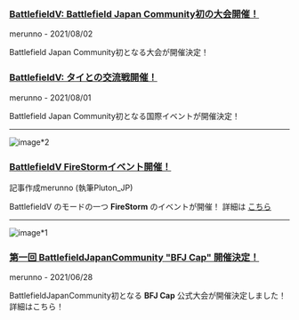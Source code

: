 ### [BattlefieldV: Battlefield Japan Community初の大会開催！](event/bfj-games/bfjgames-1.md)
merunno - 2021/08/02

Battlefield Japan Community初となる大会が開催決定！

### [BattlefieldV: タイとの交流戦開催！](event/other/Thailand-event.md)
merunno - 2021/08/01

Battlefield Japan Community初となる国際イベントが開催決定！

----

![image*2](https://media.contentapi.ea.com/content/dam/bf/images/2019/03/bfv-firestorm-og-image.jpg.adapt.crop191x100.1200w.jpg)

### [BattlefieldV FireStormイベント開催！](./event/other/firestorm-event.md)
記事作成merunno (執筆Pluton_JP)

BattlefieldV のモードの一つ **FireStorm** のイベントが開催！
詳細は [こちら](./event/other/firestorm-event.md)

----

![image*1](https://media.discordapp.net/attachments/758263652683481118/858738460970057748/apps.17271.14474759442990181.2963530c-5009-4260-976b-b5f35b0963d5.jpg?width=1214&height=683)
### [第一回 BattlefieldJapanCommunity "BFJ Cap" 開催決定！](./event/bfjcap-1.md)
merunno - 2021/06/28

BattlefieldJapanCommunity初となる **BFJ Cap** 公式大会が開催決定しました！
詳細はこちら！
